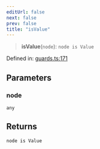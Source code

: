 ```yaml
---
editUrl: false
next: false
prev: false
title: "isValue"
---
```


> **isValue**(`node`): `node is Value`

Defined in: [guards.ts:171](https://github.com/rcs-agents/rcs-lang/blob/96f7bb5710555321ae9695be4004d52239e42e7e/packages/ast/src/guards.ts#L171)

## Parameters

### node

`any`

## Returns

`node is Value`
